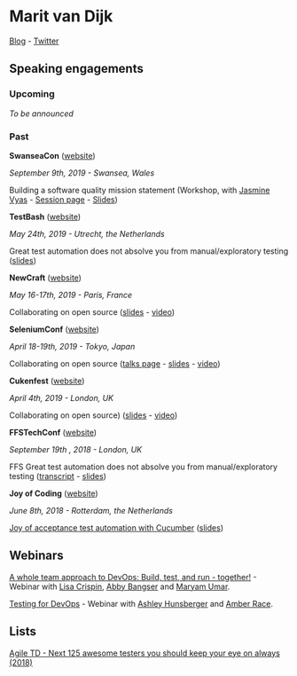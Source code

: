 # Marit van Dijk

[Blog](https://medium.com/@mlvandijk) - [Twitter](https://twitter.com/MaritvanDijk77)

## Speaking engagements

### Upcoming

*To be announced*

### Past


**SwanseaCon** ([website](https://swanseacon.co.uk/))

*September 9th, 2019 - Swansea, Wales*

Building a software quality mission statement (Workshop, with [Jasmine Vyas](https://twitter.com/geeky_jazzy) - [Session page](https://swanseacon.co.uk/schedule/#session-018) - [Slides](https://speakerdeck.com/mlvandijk/what-does-software-quality-mean-to-you))

**TestBash** ([website](https://www.ministryoftesting.com/events/testbash-netherlands-2019))

*May 24th, 2019 - Utrecht, the Netherlands*

Great test automation does not absolve you from manual/exploratory testing ([slides](https://speakerdeck.com/mlvandijk/exploratory-testing-db4db289-c527-420e-995e-b2d42c9230d6))


**NewCraft** ([website](https://ncrafts.io/))

*May 16-17th, 2019 - Paris, France*

Collaborating on open source ([slides](https://speakerdeck.com/mlvandijk/collaborating-on-open-source-newcrafts-paris-2019) - [video](http://videos.ncrafts.io/video/338591264))


**SeleniumConf** ([website](https://conf.selenium.jp/))

*April 18-19th, 2019 - Tokyo, Japan*

Collaborating on open source ([talks page](https://conf.selenium.jp/talks.html) - [slides](https://speakerdeck.com/mlvandijk/collaborating-on-open-source-seleniumconf-tokyo) - [video](https://www.youtube.com/watch?v=ePkClZ81cus))


**Cukenfest** ([website](http://cukenfest.cucumber.io/)) 

*April 4th, 2019 - London, UK*

Collaborating on open source) ([slides](https://speakerdeck.com/mlvandijk/collaborating-on-open-source-software) - [video](https://www.youtube.com/watch?v=tuSk6dMoTIs))


**FFSTechConf** ([website](https://ffstechconf.org/))

*September 19th , 2018 - London, UK*

FFS Great test automation does not absolve you from manual/exploratory testing ([transcript](https://docs.google.com/document/d/e/2PACX-1vS8Zbgr-ggnUHYCu1QqT37LIevpVY76LZxtqrK9w2hcEP7RfUHT-JdTKg-Dm6wkgGSOcbNCFE5sazBH/pub) - [slides](https://speakerdeck.com/mlvandijk/exploratory-testing))


**Joy of Coding** ([website](https://joyofcoding.org))

*June 8th, 2018 - Rotterdam, the Netherlands*

[Joy of acceptance test automation with Cucumber](https://joyofcoding.org/2018/marit-van-dijk.html) ([slides](https://speakerdeck.com/mlvandijk/joy-of-automated-acceptance-tests-with-cucumber))


## Webinars

[A whole team approach to DevOps: Build, test, and run - together!](https://www.mabl.com/blog/webinar-how-to-build-test-and-run-together) - Webinar with [Lisa Crispin](https://twitter.com/lisacrispin), [Abby Bangser](https://twitter.com/a_bangser) and [Maryam Umar](https://twitter.com/maryamumar).

[Testing for DevOps](https://info.blazemeter.com/testing-for-devops-webinar) - Webinar with [Ashley Hunsberger](https://twitter.com/aahunsberger) and [Amber Race](https://twitter.com/ambertests).

## Lists

[Agile TD - Next 125 awesome testers you should keep your eye on always (2018)](https://agiletestingdays.com/blog/next-125-awesome-testers-you-should-keep-your-eye-on-always/)
